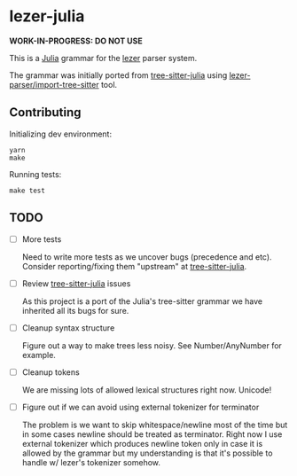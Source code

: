 # lezer-julia

**WORK-IN-PROGRESS: DO NOT USE**

This is a [Julia][] grammar for the [lezer][] parser system.

The grammar was initially ported from [tree-sitter-julia][] using
[lezer-parser/import-tree-sitter][] tool.

## Contributing

Initializing dev environment:

```
yarn
make
```

Running tests:

```
make test
```

## TODO

- [ ] More tests

  Need to write more tests as we uncover bugs (precedence and etc). Consider
  reporting/fixing them "upstream" at [tree-sitter-julia][].

- [ ] Review [tree-sitter-julia][] issues

  As this project is a port of the Julia's tree-sitter grammar we have
  inherited all its bugs for sure.

- [ ] Cleanup syntax structure

  Figure out a way to make trees less noisy. See Number/AnyNumber for
  example.

- [ ] Cleanup tokens

  We are missing lots of allowed lexical structures right now. Unicode!

- [ ] Figure out if we can avoid using external tokenizer for terminator

  The problem is we want to skip whitespace/newline most of the time but in
  some cases newline should be treated as terminator. Right now I use
  external tokenizer which produces newline token only in case it is allowed
  by the grammar but my understanding is that it's possible to handle w/
  lezer's tokenizer somehow.

[lezer]: https://lezer.codemirror.net/
[Julia]: https://julialang.org
[tree-sitter-julia]: https://github.com/tree-sitter/tree-sitter-julia
[lezer-parser/import-tree-sitter]: https://github.com/lezer-parser/import-tree-sitter
